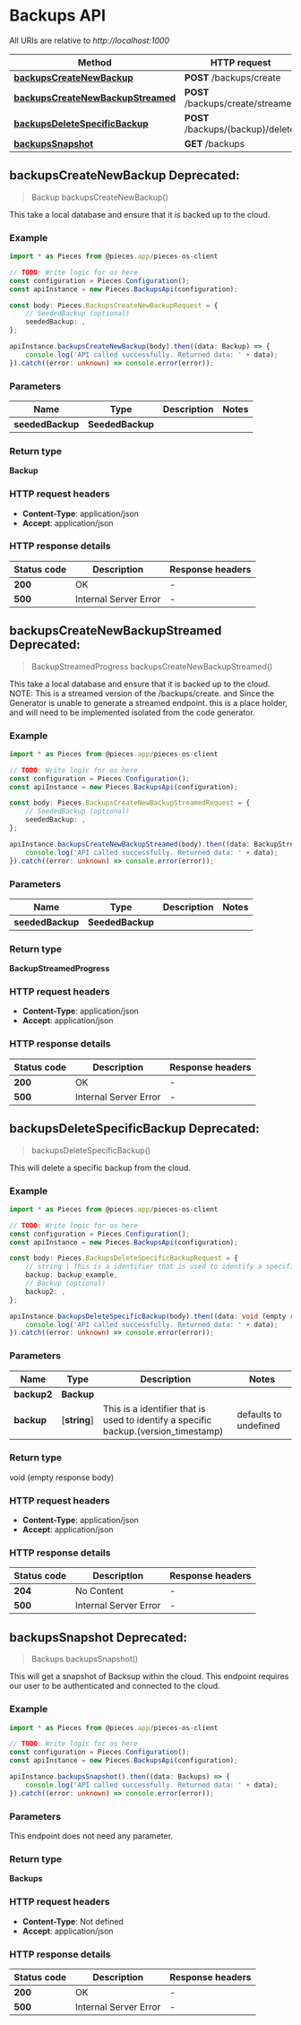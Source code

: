 # Backups API

All URIs are relative to *http://localhost:1000*

Method | HTTP request | Description
------------- | ------------- | -------------
[**backupsCreateNewBackup**](BackupsApi#backupscreatenewbackup) | **POST** /backups/create | /backups/create [POST]
[**backupsCreateNewBackupStreamed**](BackupsApi#backupscreatenewbackupstreamed) | **POST** /backups/create/streamed | /backups/create/streamed [POST]
[**backupsDeleteSpecificBackup**](BackupsApi#backupsdeletespecificbackup) | **POST** /backups/\{backup\}/delete | /backups/\{backup\}/delete [POST]
[**backupsSnapshot**](BackupsApi#backupssnapshot) | **GET** /backups | /backups [GET]


## **backupsCreateNewBackup** Deprecated: 
> Backup backupsCreateNewBackup()

This take a local database and ensure that it is backed up to the cloud.

### Example

```typescript
import * as Pieces from @pieces.app/pieces-os-client

// TODO: Write logic for os here
const configuration = Pieces.Configuration();
const apiInstance = new Pieces.BackupsApi(configuration);

const body: Pieces.BackupsCreateNewBackupRequest = {
    // SeededBackup (optional)
    seededBackup: ,
};

apiInstance.backupsCreateNewBackup(body).then((data: Backup) => {
    console.log('API called successfully. Returned data: ' + data);
}).catch((error: unknown) => console.error(error));
```

### Parameters

Name | Type | Description  | Notes
------------- | ------------- | ------------- | -------------
 **seededBackup** | **SeededBackup**|  |


### Return type

**Backup**

### HTTP request headers

- **Content-Type**: application/json
- **Accept**: application/json


### HTTP response details
| Status code | Description | Response headers |
|-------------|-------------|------------------|
**200** | OK |  -  |
**500** | Internal Server Error |  -  |



## **backupsCreateNewBackupStreamed** Deprecated: 
> BackupStreamedProgress backupsCreateNewBackupStreamed()

This take a local database and ensure that it is backed up to the cloud.  NOTE: This is a streamed version of the /backups/create. and Since the Generator is unable to generate a streamed endpoint. this is a place holder, and will need to be implemented isolated from the code generator.

### Example

```typescript
import * as Pieces from @pieces.app/pieces-os-client

// TODO: Write logic for os here
const configuration = Pieces.Configuration();
const apiInstance = new Pieces.BackupsApi(configuration);

const body: Pieces.BackupsCreateNewBackupStreamedRequest = {
    // SeededBackup (optional)
    seededBackup: ,
};

apiInstance.backupsCreateNewBackupStreamed(body).then((data: BackupStreamedProgress) => {
    console.log('API called successfully. Returned data: ' + data);
}).catch((error: unknown) => console.error(error));
```

### Parameters

Name | Type | Description  | Notes
------------- | ------------- | ------------- | -------------
 **seededBackup** | **SeededBackup**|  |


### Return type

**BackupStreamedProgress**

### HTTP request headers

- **Content-Type**: application/json
- **Accept**: application/json


### HTTP response details
| Status code | Description | Response headers |
|-------------|-------------|------------------|
**200** | OK |  -  |
**500** | Internal Server Error |  -  |



## **backupsDeleteSpecificBackup** Deprecated: 
> backupsDeleteSpecificBackup()

This will delete a specific backup from the cloud.

### Example

```typescript
import * as Pieces from @pieces.app/pieces-os-client

// TODO: Write logic for os here
const configuration = Pieces.Configuration();
const apiInstance = new Pieces.BackupsApi(configuration);

const body: Pieces.BackupsDeleteSpecificBackupRequest = {
    // string | This is a identifier that is used to identify a specific backup.(version_timestamp)
    backup: backup_example,
    // Backup (optional)
    backup2: ,
};

apiInstance.backupsDeleteSpecificBackup(body).then((data: void (empty response body)) => {
    console.log('API called successfully. Returned data: ' + data);
}).catch((error: unknown) => console.error(error));
```

### Parameters

Name | Type | Description  | Notes
------------- | ------------- | ------------- | -------------
 **backup2** | **Backup**|  |
 **backup** | [**string**] | This is a identifier that is used to identify a specific backup.(version_timestamp) | defaults to undefined


### Return type

void (empty response body)

### HTTP request headers

- **Content-Type**: application/json
- **Accept**: application/json


### HTTP response details
| Status code | Description | Response headers |
|-------------|-------------|------------------|
**204** | No Content |  -  |
**500** | Internal Server Error |  -  |



## **backupsSnapshot** Deprecated: 
> Backups backupsSnapshot()

This will get a snapshot of Backsup within the cloud.  This endpoint requires our user to be authenticated and connected to the cloud.

### Example

```typescript
import * as Pieces from @pieces.app/pieces-os-client

// TODO: Write logic for os here
const configuration = Pieces.Configuration();
const apiInstance = new Pieces.BackupsApi(configuration);

apiInstance.backupsSnapshot().then((data: Backups) => {
    console.log('API called successfully. Returned data: ' + data);
}).catch((error: unknown) => console.error(error));
```

### Parameters
This endpoint does not need any parameter.


### Return type

**Backups**

### HTTP request headers

- **Content-Type**: Not defined
- **Accept**: application/json


### HTTP response details
| Status code | Description | Response headers |
|-------------|-------------|------------------|
**200** | OK |  -  |
**500** | Internal Server Error |  -  |




